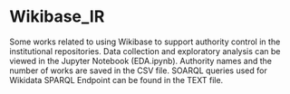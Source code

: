 # Wikibase_IR


Some works related to using Wikibase to support authority control in the institutional repositories. Data collection and exploratory analysis can be viewed in the Jupyter Notebook (EDA.ipynb). Authority names and the number of works are saved in the CSV file. SOARQL queries used for Wikidata SPARQL Endpoint can be found in the TEXT file.
